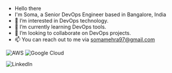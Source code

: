 - Hello there 
- I'm Soma, a Senior DevOps Engineer based in Bangalore, India
- 👀 I’m interested in DevOps technology.
- 🌱 I’m currently learning DevOps tools.
- 💞️ I’m looking to collaborate on DevOps projects.
- 📫 You can reach out to me via somamehra97@gmail.com


![AWS](https://img.shields.io/badge/AWS-%23FF9900.svg?style=for-the-badge&logo=amazon-aws&logoColor=white)
![Google Cloud](https://img.shields.io/badge/GoogleCloud-%234285F4.svg?style=for-the-badge&logo=google-cloud&logoColor=white)

![LinkedIn](https://img.shields.io/badge/linkedin-%230077B5.svg?style=for-the-badge&logo=linkedin&logoColor=white)

<!---
Soma281996/Soma281996 is a ✨ special ✨ repository because its `README.md` (this file) appears on your GitHub profile.
You can click the Preview link to take a look at your changes.
--->

